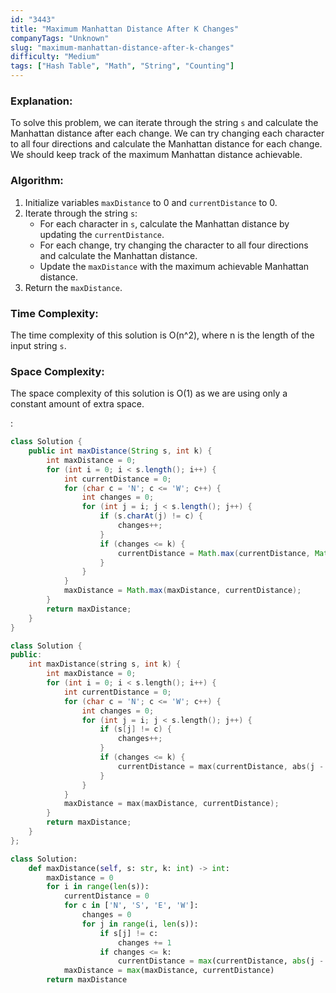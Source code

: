 ```yaml
---
id: "3443"
title: "Maximum Manhattan Distance After K Changes"
companyTags: "Unknown"
slug: "maximum-manhattan-distance-after-k-changes"
difficulty: "Medium"
tags: ["Hash Table", "Math", "String", "Counting"]
---
```


### Explanation:
To solve this problem, we can iterate through the string `s` and calculate the Manhattan distance after each change. We can try changing each character to all four directions and calculate the Manhattan distance for each change. We should keep track of the maximum Manhattan distance achievable.

### Algorithm:
1. Initialize variables `maxDistance` to 0 and `currentDistance` to 0.
2. Iterate through the string `s`:
   - For each character in `s`, calculate the Manhattan distance by updating the `currentDistance`.
   - For each change, try changing the character to all four directions and calculate the Manhattan distance.
   - Update the `maxDistance` with the maximum achievable Manhattan distance.
3. Return the `maxDistance`.

### Time Complexity:
The time complexity of this solution is O(n^2), where n is the length of the input string `s`.

### Space Complexity:
The space complexity of this solution is O(1) as we are using only a constant amount of extra space.

:

```java
class Solution {
    public int maxDistance(String s, int k) {
        int maxDistance = 0;
        for (int i = 0; i < s.length(); i++) {
            int currentDistance = 0;
            for (char c = 'N'; c <= 'W'; c++) {
                int changes = 0;
                for (int j = i; j < s.length(); j++) {
                    if (s.charAt(j) != c) {
                        changes++;
                    }
                    if (changes <= k) {
                        currentDistance = Math.max(currentDistance, Math.abs(j - i) + Math.abs(changes - k));
                    }
                }
            }
            maxDistance = Math.max(maxDistance, currentDistance);
        }
        return maxDistance;
    }
}
```

```cpp
class Solution {
public:
    int maxDistance(string s, int k) {
        int maxDistance = 0;
        for (int i = 0; i < s.length(); i++) {
            int currentDistance = 0;
            for (char c = 'N'; c <= 'W'; c++) {
                int changes = 0;
                for (int j = i; j < s.length(); j++) {
                    if (s[j] != c) {
                        changes++;
                    }
                    if (changes <= k) {
                        currentDistance = max(currentDistance, abs(j - i) + abs(changes - k));
                    }
                }
            }
            maxDistance = max(maxDistance, currentDistance);
        }
        return maxDistance;
    }
};
```

```python
class Solution:
    def maxDistance(self, s: str, k: int) -> int:
        maxDistance = 0
        for i in range(len(s)):
            currentDistance = 0
            for c in ['N', 'S', 'E', 'W']:
                changes = 0
                for j in range(i, len(s)):
                    if s[j] != c:
                        changes += 1
                    if changes <= k:
                        currentDistance = max(currentDistance, abs(j - i) + abs(changes - k))
            maxDistance = max(maxDistance, currentDistance)
        return maxDistance
```